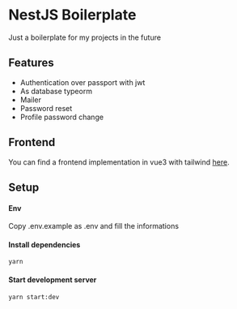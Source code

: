 # NestJS Boilerplate

Just a boilerplate for my projects in the future

## Features

- Authentication over passport with jwt
- As database typeorm
- Mailer
- Password reset
- Profile password change

## Frontend

You can find a frontend implementation in vue3 with tailwind [here](https://github.com/rexlManu/vue3-auth-frontend).

## Setup

#### Env

Copy .env.example as .env and fill the informations

#### Install dependencies

`yarn`

#### Start development server

``yarn start:dev``